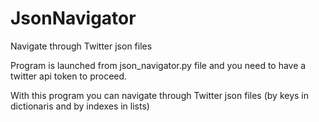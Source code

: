 # JsonNavigator

Navigate through Twitter json files

Program is launched from json_navigator.py file and you need to have a twitter api token to proceed.

With this program you can navigate through Twitter json files (by keys in dictionaris and by indexes in lists)
